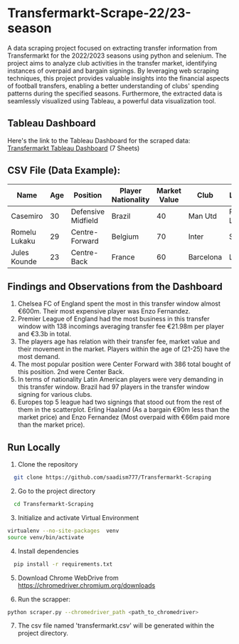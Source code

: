 
# Transfermarkt-Scrape-22/23-season

A data scraping project focused on extracting transfer information from Transfermarkt for the 2022/2023 seasons using python and selenium. The project aims to analyze club activities in the transfer market, identifying instances of overpaid and bargain signings. By leveraging web scraping techniques, this project provides valuable insights into the financial aspects of football transfers, enabling a better understanding of clubs' spending patterns during the specified seasons.  Furthermore, the extracted data is seamlessly visualized using Tableau, a powerful data visualization tool. 

## Tableau Dashboard
Here's the link to the Tableau Dashboard for the scraped data: 
[Transfermarkt Tableau Dashboard](https://public.tableau.com/app/profile/farhan.hasin.saad/viz/TransfermarktSeason2223DataVisualization/Sheet1#1) (7 Sheets)

## CSV File (Data Example):
| Name          | Age | Position           | Player Nationality | Market Value | Club      | League         | League Country | Transfer Type | Fee   |
|---------------|-----|--------------------|--------------------|--------------|-----------|----------------|----------------|---------------|-------|
| Casemiro      | 30  | Defensive Midfield | Brazil             | 40           | Man Utd   | Premier League | England        | Permanent     | 70.65 |
| Romelu Lukaku | 29  | Centre-Forward     | Belgium            | 70           | Inter     | Serie A        | Italy          | Loan          |       |
| Jules Kounde | 23  | Centre-Back        | France             | 60           | Barcelona | LaLiga         | Spain          | Permanent     | 50    |

## Findings and Observations from the Dashboard
1. Chelsea FC of England spent the most in this transfer window almost €600m. Their most expensive player was Enzo Fernandez.
2. Premier League of England had the most business in this transfer window with 138 incomings averaging transfer fee €21.98m per player and €3.3b in total.
3. The players age has relation with their transfer fee, market value and their movement in the market. Players within the age of (21-25) have the most demand.
4. The most popular position were Center Forward with 386 total bought of this position. 2nd were Center Back.
5. In terms of nationality Latin American players were very demanding in this transfer window. Brazil had 97 players in the transfer window signing for various clubs. 
6. Europes top 5 league had two signings that stood out from the rest of them in the scatterplot. Erling Haaland (As a bargain €90m less than the market price) and Enzo Fernandez (Most overpaid with €66m paid more than the market price).



## Run Locally

1. Clone the repository

```bash
  git clone https://github.com/saadism777/Transfermarkt-Scraping
```

2. Go to the project directory

```bash
  cd Transfermarkt-Scraping
```
3. Initialize and activate Virtual Environment
```bash
virtualenv --no-site-packages  venv
source venv/bin/activate
```

4. Install dependencies

```bash
  pip install -r requirements.txt
```
5. Download Chrome WebDrive from https://chromedriver.chromium.org/downloads

6. Run the scrapper: 
```bash
python scraper.py --chromedriver_path <path_to_chromedriver>
```
7. The csv file named 'transfermarkt.csv' will be generated within the project directory.
